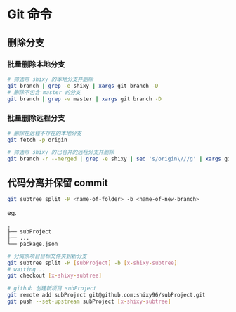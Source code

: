 # Git 命令

## 删除分支

### 批量删除本地分支
```bash
# 筛选带 shixy 的本地分支并删除
git branch | grep -e shixy | xargs git branch -D
# 删除不包含 master 的分支
git branch | grep -v master | xargs git branch -D
```

### 批量删除远程分支
```bash
# 删除在远程不存在的本地分支
git fetch -p origin

# 筛选带 shixy 的已合并的远程分支并删除
git branch -r --merged | grep -e shixy | sed 's/origin\///g' | xargs git push origin --delete
```

## 代码分离并保留 commit
```bash
git subtree split -P <name-of-folder> -b <name-of-new-branch>
```
eg.
```
.
├── subProject
├── ...
└── package.json
```
```sh
# 分离原项目目标文件夹到新分支
git subtree split -P [subProject] -b [x-shixy-subtree]
# waiting...
git checkout [x-shixy-subtree]

# github 创建新项目 subProject
git remote add subProject git@github.com:shixy96/subProject.git
git push --set-upstream subProject [x-shixy-subtree]
```